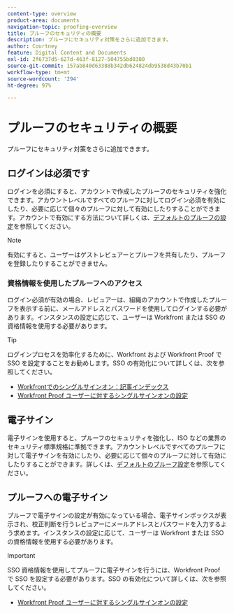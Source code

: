 ```yaml
---
content-type: overview
product-area: documents
navigation-topic: proofing-overview
title: プルーフのセキュリティの概要
description: プルーフにセキュリティ対策をさらに追加できます。
author: Courtney
feature: Digital Content and Documents
exl-id: 2f6737d5-627d-463f-8127-504755bd0380
source-git-commit: 157ab840d63388b342db624824db9538d43b70b1
workflow-type: tm+mt
source-wordcount: '294'
ht-degree: 97%

---
```


# プルーフのセキュリティの概要

プルーフにセキュリティ対策をさらに追加できます。

## ログインは必須です

ログインを必須にすると、アカウントで作成したプルーフのセキュリティを強化できます。アカウントレベルですべてのプルーフに対してログイン必須を有効にしたり、必要に応じて個々のプルーフに対して有効にしたりすることができます。アカウントで有効にする方法について詳しくは、[デフォルトのプルーフの設定](/help/quicksilver/administration-and-setup/manage-workfront/configure-proofing/configure-default-proof-settings.md)を参照してください。

>[!NOTE]
>
>有効にすると、ユーザーはゲストレビュアーとプルーフを共有したり、プルーフを登録したりすることができません。

### 資格情報を使用したプルーフへのアクセス

ログイン必須が有効の場合、レビュアーは、組織のアカウントで作成したプルーフを表示する前に、メールアドレスとパスワードを使用してログインする必要があります。インスタンスの設定に応じて、ユーザーは Workfront または SSO の資格情報を使用する必要があります。

>[!TIP]
>
>ログインプロセスを効率化するために、Workfront および Workfront Proof で SSO を設定することをお勧めします。SSO の有効化について詳しくは、次を参照してください。
>* [Workfrontでのシングルサインオン：記事インデックス](../../../administration-and-setup/add-users/single-sign-on/single-sign-on.md)
>* [Workfront Proof ユーザーに対するシングルサインオンの設定](../../../workfront-proof/wp-acct-admin/account-settings/configure-sso-for-wp-users.md)
>

## 電子サイン

電子サインを使用すると、プルーフのセキュリティを強化し、ISO などの業界のセキュリティ標準規格に準拠できます。アカウントレベルですべてのプルーフに対して電子サインを有効にしたり、必要に応じて個々のプルーフに対して有効にしたりすることができます。詳しくは、[デフォルトのプルーフ設定](/help/quicksilver/administration-and-setup/manage-workfront/configure-proofing/configure-default-proof-settings.md)を参照してください。

## プルーフへの電子サイン

プルーフで電子サインの設定が有効になっている場合、電子サインボックスが表示され、校正判断を行うレビュアーにメールアドレスとパスワードを入力するよう求めます。インスタンスの設定に応じて、ユーザーは Workfront または SSO の資格情報を使用する必要があります。

>[!IMPORTANT]
>
>SSO 資格情報を使用してプルーフに電子サインを行うには、Workfront Proof で SSO を設定する必要があります。SSO の有効化について詳しくは、次を参照してください。
>* [Workfront Proof ユーザーに対するシングルサインオンの設定](../../../workfront-proof/wp-acct-admin/account-settings/configure-sso-for-wp-users.md)
>

